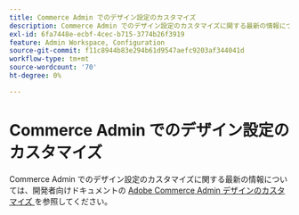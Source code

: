 ```yaml
---
title: Commerce Admin でのデザイン設定のカスタマイズ
description: Commerce Admin でのデザイン設定のカスタマイズに関する最新の情報については、開発者向けドキュメントの [Adobe Commerce Admin Design のカスタマイズ ] （https://devdocs.magento.com/guides/v2.4/howdoi/admin/customize_admin.html）を参照してください。
exl-id: 6fa7448e-ecbf-4cec-b715-3774b26f3919
feature: Admin Workspace, Configuration
source-git-commit: f11c8944b83e294b61d9547aefc9203af344041d
workflow-type: tm+mt
source-wordcount: '70'
ht-degree: 0%

---
```


# Commerce Admin でのデザイン設定のカスタマイズ

Commerce Admin でのデザイン設定のカスタマイズに関する最新の情報については、開発者向けドキュメントの [Adobe Commerce Admin デザインのカスタマイズ ](https://devdocs.magento.com/guides/v2.4/howdoi/admin/customize_admin.html) を参照してください。
